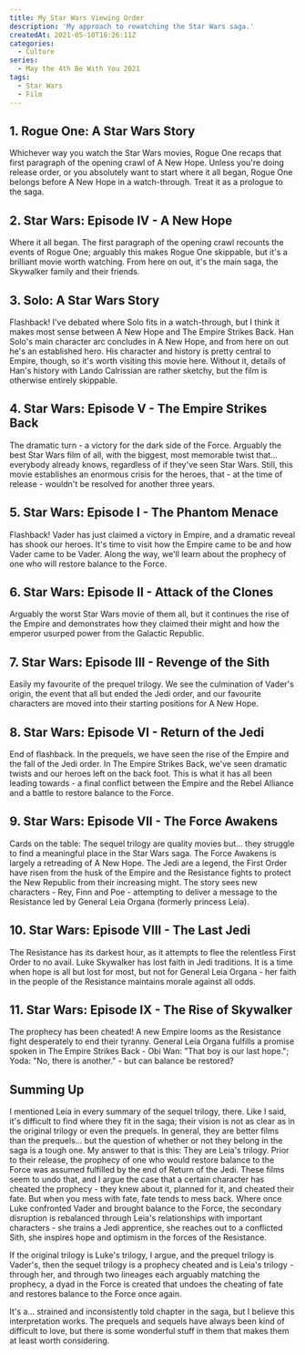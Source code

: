 ```yaml
---
title: My Star Wars Viewing Order
description: 'My approach to rewatching the Star Wars saga.'
createdAt: 2021-05-10T18:26:11Z
categories:
  - Culture
series:
  - May the 4th Be With You 2021
tags:
  - Star Wars
  - Film
---
```


## 1. Rogue One: A Star Wars Story

<LazyMediaCard item='movies/rogue-one-a-star-wars-story'></LazyMediaCard>

Whichever way you watch the Star Wars movies, Rogue One recaps that first paragraph of the opening crawl of A New Hope. Unless you're doing release order, or you absolutely want to start where it all began, Rogue One belongs before A New Hope in a watch-through. Treat it as a prologue to the saga.

## 2. Star Wars: Episode IV - A New Hope

<LazyMediaCard item='movies/star-wars-a-new-hope'></LazyMediaCard>

Where it all began. The first paragraph of the opening crawl recounts the events of Rogue One; arguably this makes Rogue One skippable, but it's a brilliant movie worth watching. From here on out, it's the main saga, the Skywalker family and their friends.

## 3. Solo: A Star Wars Story

<LazyMediaCard item='movies/solo-a-star-wars-story'></LazyMediaCard>

Flashback! I've debated where Solo fits in a watch-through, but I think it makes most sense between A New Hope and The Empire Strikes Back. Han Solo's main character arc concludes in A New Hope, and from here on out he's an established hero. His character and history is pretty central to Empire, though, so it's worth visiting this movie here. Without it, details of Han's history with Lando Calrissian are rather sketchy, but the film is otherwise entirely skippable.

## 4. Star Wars: Episode V - The Empire Strikes Back

<LazyMediaCard item='movies/star-wars-the-empire-strikes-back'></LazyMediaCard>

The dramatic turn - a victory for the dark side of the Force. Arguably the best Star Wars film of all, with the biggest, most memorable twist that... everybody already knows, regardless of if they've seen Star Wars. Still, this movie establishes an enormous crisis for the heroes, that - at the time of release - wouldn't be resolved for another three years.

## 5. Star Wars: Episode I - The Phantom Menace

<LazyMediaCard item='movies/star-wars-the-phantom-menace'></LazyMediaCard>

Flashback! Vader has just claimed a victory in Empire, and a dramatic reveal has shook our heroes. It's time to visit how the Empire came to be and how Vader came to be Vader. Along the way, we'll learn about the prophecy of one who will restore balance to the Force.

## 6. Star Wars: Episode II - Attack of the Clones

<LazyMediaCard item='movies/star-wars-attack-of-the-clones'></LazyMediaCard>

Arguably the worst Star Wars movie of them all, but it continues the rise of the Empire and demonstrates how they claimed their might and how the emperor usurped power from the Galactic Republic.

## 7. Star Wars: Episode III - Revenge of the Sith

<LazyMediaCard item='movies/star-wars-revenge-of-the-sith'></LazyMediaCard>

Easily my favourite of the prequel trilogy. We see the culmination of Vader's origin, the event that all but ended the Jedi order, and our favourite characters are moved into their starting positions for A New Hope.

## 8. Star Wars: Episode VI - Return of the Jedi

<LazyMediaCard item='movies/star-wars-return-of-the-jedi'></LazyMediaCard>

End of flashback. In the prequels, we have seen the rise of the Empire and the fall of the Jedi order. In The Empire Strikes Back, we've seen dramatic twists and our heroes left on the back foot. This is what it has all been leading towards - a final conflict between the Empire and the Rebel Alliance and a battle to restore balance to the Force.

## 9. Star Wars: Episode VII - The Force Awakens

<LazyMediaCard item='movies/star-wars-the-force-awakens'></LazyMediaCard>

Cards on the table: The sequel trilogy are quality movies but... they struggle to find a meaningful place in the Star Wars saga. The Force Awakens is largely a retreading of A New Hope. The Jedi are a legend, the First Order have risen from the husk of the Empire and the Resistance fights to protect the New Republic from their increasing might. The story sees new characters - Rey, Finn and Poe - attempting to deliver a message to the Resistance led by General Leia Organa (formerly princess Leia).

## 10. Star Wars: Episode VIII - The Last Jedi

<LazyMediaCard item='movies/star-wars-the-last-jedi'></LazyMediaCard>

The Resistance has its darkest hour, as it attempts to flee the relentless First Order to no avail. Luke Skywalker has lost faith in Jedi traditions. It is a time when hope is all but lost for most, but not for General Leia Organa - her faith in the people of the Resistance maintains morale against all odds.

## 11. Star Wars: Episode IX - The Rise of Skywalker

<LazyMediaCard item='movies/star-wars-the-rise-of-skywalker'></LazyMediaCard>

The prophecy has been cheated! A new Empire looms as the Resistance fight desperately to end their tyranny. General Leia Organa fulfills a promise spoken in The Empire Strikes Back - Obi Wan: "That boy is our last hope."; Yoda: "No, there is another." - but can balance be restored?

## Summing Up

I mentioned Leia in every summary of the sequel trilogy, there. Like I said, it's difficult to find where they fit in the saga; their vision is not as clear as in the original trilogy or even the prequels. In general, they are better films than the prequels... but the question of whether or not they belong in the saga is a tough one. My answer to that is this: They are Leia's trilogy. Prior to their release, the prophecy of one who would restore balance to the Force was assumed fulfilled by the end of Return of the Jedi. These films seem to undo that, and I argue the case that a certain character has cheated the prophecy - they knew about it, planned for it, and cheated their fate. But when you mess with fate, fate tends to mess back. Where once Luke confronted Vader and brought balance to the Force, the secondary disruption is rebalanced through Leia's relationships with important characters - she trains a Jedi apprentice, she reaches out to a conflicted Sith, she inspires hope and optimism in the forces of the Resistance.

If the original trilogy is Luke's trilogy, I argue, and the prequel trilogy is Vader's, then the sequel trilogy is a prophecy cheated and is Leia's trilogy - through her, and through two lineages each arguably matching the prophecy, a dyad in the Force is created that undoes the cheating of fate and restores balance to the Force once again.

It's a... strained and inconsistently told chapter in the saga, but I believe this interpretation works. The prequels and sequels have always been kind of difficult to love, but there is some wonderful stuff in them that makes them at least worth considering.